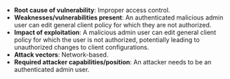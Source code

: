 - **Root cause of vulnerability**: Improper access control.
- **Weaknesses/vulnerabilities present**: An authenticated malicious admin user can edit general client policy for which they are not authorized.
- **Impact of exploitation**: A malicious admin user can edit general client policy for which the user is not authorized, potentially leading to unauthorized changes to client configurations.
- **Attack vectors**: Network-based.
- **Required attacker capabilities/position**: An attacker needs to be an authenticated admin user.